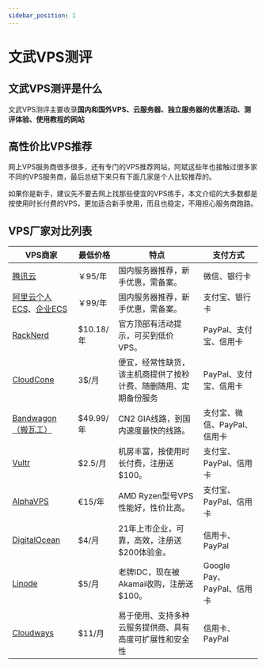 ```yaml
---
sidebar_position: 1
---
```

# 文武VPS测评

## 文武VPS测评是什么

文武VPS测评主要收录**国内和国外VPS、云服务器、独立服务器的优惠活动、测评体验、使用教程的网站**

## 高性价比VPS推荐

网上VPS服务商很多很多，还有专门的VPS推荐网站，阿斌这些年也接触过很多家不同的VPS服务商，最后总结下来只有下面几家是个人比较推荐的。

如果你是新手，建议先不要去网上找那些便宜的VPS练手，本文介绍的大多数都是按使用时长付费的VPS，更加适合新手使用，而且也稳定，不用担心服务商跑路。

## VPS厂家对比列表


| VPS商家                                                      | 最低价格  | 特点                                                         | 支付方式                     |
| ------------------------------------------------------------ | --------- | ------------------------------------------------------------ | ---------------------------- |
| [腾讯云](https://curl.qcloud.com/fzVb4zsY)                   | ￥95/年   | 国内服务器推荐，新手优惠，需备案。                           | 微信、银行卡                 |
| [阿里云个人ECS](https://www.aliyun.com/minisite/goods?userCode=5jirorgx)、[企业ECS](https://www.aliyun.com/daily-act/ecs/activity_selection?userCode=5jirorgx) | ￥99/年   | 国内服务器推荐，新手优惠，需备案。                           | 支付宝、银行卡               |
| [RackNerd](https://my.racknerd.com/aff.php?aff=6200)         | $10.18/年 | 官方顶部有活动提示，可买到低价VPS。                          | PayPal、支付宝、信用卡       |
| [CloudCone](https://app.cloudcone.com/?ref=11076)            | 3$/月     | 便宜，经常性缺货，该主机商提供了按秒计费、随删随用、定期备份服务 | PayPal、支付宝、信用卡       |
| [Bandwagon（搬瓦工）](https://bwh81.net/aff.php?aff=75023)   | $49.99/年 | CN2 GIA线路，到国内速度最快的线路。                          | 支付宝、微信、PayPal、信用卡 |
| [Vultr](https://www.vultr.com/?ref=8888141)                  | $2.5/月   | 机房丰富，按使用时长付费，注册送$100。                       | 支付宝、PayPal、信用卡       |
| [AlphaVPS](https://alphavps.com/)                            | €15/年    | AMD Ryzen型号VPS性能好，性价比高。                           | 支付宝、PayPal、信用卡       |
| [DigitalOcean](https://www.digitalocean.com/)                | $4/月     | 21年上市企业，可靠，高效，注册送$200体验金。                 | 信用卡、PayPal               |
| [Linode](https://www.linode.com/)                            | $5/月     | 老牌IDC，现在被Akamai收购，注册送$100。                      | Google Pay、PayPal、信用卡   |
| [Cloudways](https://www.cloudways.com/en/)                   | $11/月    | 易于使用、支持多种云服务提供商、具有高度可扩展性和安全性     | 信用卡、PayPal               |

